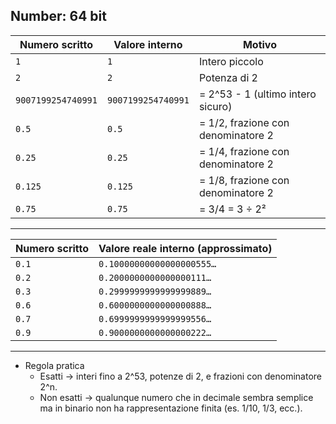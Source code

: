Number: 64 bit
----
| Numero scritto     | Valore interno     | Motivo                             |
| ------------------ | ------------------ | ---------------------------------- |
| `1`                | `1`                | Intero piccolo                     |
| `2`                | `2`                | Potenza di 2                       |
| `9007199254740991` | `9007199254740991` | = 2^53 - 1 (ultimo intero sicuro)  |
| `0.5`              | `0.5`              | = 1/2, frazione con denominatore 2 |
| `0.25`             | `0.25`             | = 1/4, frazione con denominatore 2 |
| `0.125`            | `0.125`            | = 1/8, frazione con denominatore 2 |
| `0.75`             | `0.75`             | = 3/4 = 3 ÷ 2²                     |

----

| Numero scritto | Valore reale interno (approssimato) |
| -------------- | ----------------------------------- |
| `0.1`          | `0.10000000000000000555…`           |
| `0.2`          | `0.2000000000000000111…`            |
| `0.3`          | `0.2999999999999999889…`            |
| `0.6`          | `0.6000000000000000888…`            |
| `0.7`          | `0.6999999999999999556…`            |
| `0.9`          | `0.9000000000000000222…`            |

----
* Regola pratica
  * Esatti → interi fino a 2^53, potenze di 2, e frazioni con denominatore 2^n.
  * Non esatti → qualunque numero che in decimale sembra semplice ma in binario non ha rappresentazione finita (es. 1/10, 1/3, ecc.).
